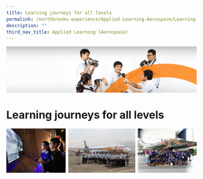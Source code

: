 ```yaml
---
title: Learning journeys for all levels
permalink: /northbrooks-experience/Applied-Learning-Aerospace/Learning-journeys-for-all-levels/
description: ""
third_nav_title: Applied Learning (Aerospace)
---
```

![](/images/cca.jpg)

Learning journeys for all levels
================================

![](/images/LJ.png)